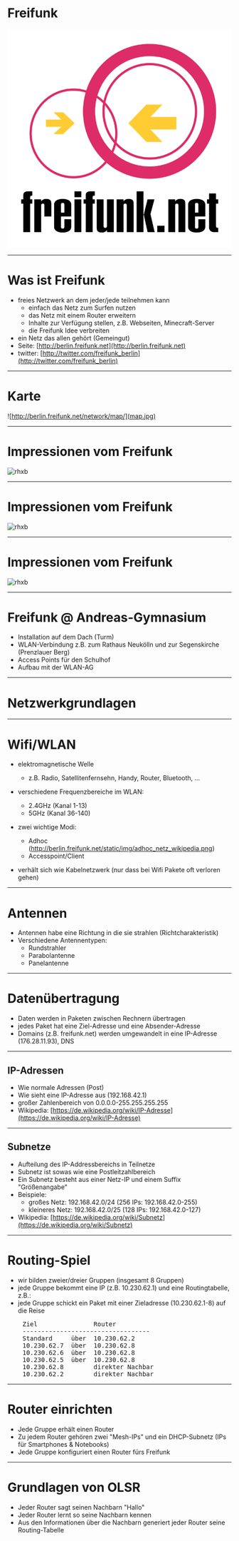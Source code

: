 # Freifunk

![freifunk](logo.png)

---

# Was ist Freifunk

* freies Netzwerk an dem jeder/jede teilnehmen kann
    * einfach das Netz zum Surfen nutzen
    * das Netz mit einem Router erweitern
    * Inhalte zur Verfügung stellen, z.B. Webseiten, Minecraft-Server
    * die Freifunk Idee verbreiten
* ein Netz das allen gehört (Gemeingut)
* Seite: [http://berlin.freifunk.net](http://berlin.freifunk.net)
* twitter: [http://twitter.com/freifunk_berlin](http://twitter.com/freifunk_berlin)

---

# Karte

![http://berlin.freifunk.net/network/map/](map.jpg)

---

# Impressionen vom Freifunk

![rhxb](http://simple.1just.de/files/gimgs/27_just-8108.jpg)

---

# Impressionen vom Freifunk

![rhxb](http://simple.1just.de/files/gimgs/27_just-7768.jpg)

---

# Impressionen vom Freifunk

![rhxb](http://simple.1just.de/files/gimgs/27_just-7985.jpg)

---

# Freifunk @ Andreas-Gymnasium

* Installation auf dem Dach (Turm)
* WLAN-Verbindung z.B. zum Rathaus Neukölln und zur Segenskirche (Prenzlauer Berg)
* Access Points für den Schulhof
* Aufbau mit der WLAN-AG

---

# Netzwerkgrundlagen

---

# Wifi/WLAN

* elektromagnetische Welle
    * z.B. Radio, Satellitenfernsehn, Handy, Router, Bluetooth, ...
* verschiedene Frequenzbereiche im WLAN:
    * 2.4GHz (Kanal 1-13)
    * 5GHz (Kanal 36-140)

* zwei wichtige Modi:
    * Adhoc (http://berlin.freifunk.net/static/img/adhoc_netz_wikipedia.png)
    * Accesspoint/Client

* verhält sich wie Kabelnetzwerk (nur dass bei Wifi Pakete oft verloren gehen)

---

# Antennen

* Antennen habe eine Richtung in die sie strahlen (Richtcharakteristik)
* Verschiedene Antennentypen:
    * Rundstrahler
    * Parabolantenne
    * Panelantenne

---

# Datenübertragung

* Daten werden in Paketen zwischen Rechnern übertragen
* jedes Paket hat eine Ziel-Adresse und eine Absender-Adresse
* Domains (z.B. freifunk.net) werden umgewandelt in eine IP-Adresse (176.28.11.93), DNS

---

## IP-Adressen

* Wie normale Adressen (Post)
* Wie sieht eine IP-Adresse aus (192.168.42.1)
* großer Zahlenbereich von 0.0.0.0-255.255.255.255
* Wikipedia: [https://de.wikipedia.org/wiki/IP-Adresse](https://de.wikipedia.org/wiki/IP-Adresse)

---

## Subnetze

* Aufteilung des IP-Addressbereichs in Teilnetze
* Subnetz ist sowas wie eine Postleitzahlbereich
* Ein Subnetz besteht aus einer Netz-IP und einem Suffix "Größenangabe"
* Beispiele:
    * großes Netz: 192.168.42.0/24 (256 IPs: 192.168.42.0-255)
    * kleineres Netz: 192.168.42.0/25 (128 IPs: 192.168.42.0-127)
* Wikipedia: [https://de.wikipedia.org/wiki/Subnetz](https://de.wikipedia.org/wiki/Subnetz)

---

# Routing-Spiel

* wir bilden zweier/dreier Gruppen (insgesamt 8 Gruppen)
* jede Gruppe bekommt eine IP (z.B. 10.230.62.1) und eine Routingtabelle, z.B.:
* jede Gruppe schickt ein Paket mit einer Zieladresse (10.230.62.1-8) auf die Reise

<pre>
    Ziel               Router
    ----------------------------------
    Standard     über  10.230.62.2
    10.230.62.7  über  10.230.62.8
    10.230.62.6  über  10.230.62.8
    10.230.62.5  über  10.230.62.8
    10.230.62.8        direkter Nachbar
    10.230.62.2        direkter Nachbar
</pre>

---

# Router einrichten

* Jede Gruppe erhält einen Router
* Zu jedem Router gehören zwei "Mesh-IPs" und ein DHCP-Subnetz (IPs für Smartphones & Notebooks)
* Jede Gruppe konfiguriert einen Router fürs Freifunk

---

# Grundlagen von OLSR

* Jeder Router sagt seinen Nachbarn "Hallo"
* Jeder Router lernt so seine Nachbarn kennen
* Aus den Informationen über die Nachbarn generiert jeder Router seine Routing-Tabelle
